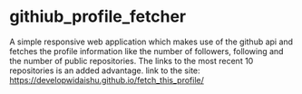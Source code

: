 # githiub_profile_fetcher

A simple responsive web application which makes use of the github api and 
fetches the profile information like the number of followers, following and the number of public repositories.
The links to the most recent 10 repositories is an added advantage.
link to the site: https://developwidaishu.github.io/fetch_this_profile/
